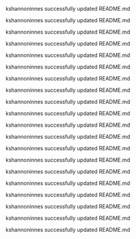 kshannoninnes successfully updated README.md

kshannoninnes successfully updated README.md

kshannoninnes successfully updated README.md

kshannoninnes successfully updated README.md

kshannoninnes successfully updated README.md

kshannoninnes successfully updated README.md

kshannoninnes successfully updated README.md

kshannoninnes successfully updated README.md

kshannoninnes successfully updated README.md

kshannoninnes successfully updated README.md

kshannoninnes successfully updated README.md

kshannoninnes successfully updated README.md

kshannoninnes successfully updated README.md

kshannoninnes successfully updated README.md

kshannoninnes successfully updated README.md

kshannoninnes successfully updated README.md

kshannoninnes successfully updated README.md

kshannoninnes successfully updated README.md

kshannoninnes successfully updated README.md

kshannoninnes successfully updated README.md

